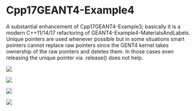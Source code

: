 # Cpp17GEANT4-Example4
A substantial enhancement of Cpp17GEANT4-Example3; basically it is a modern C++11/14/17 refactoring of GEANT4-Example4-MaterialsAndLabels. Unique pointers are used whenever possible but in some situations smart pointers cannot replace raw pointers since the GENT4 kernel takes ownership of the raw pointers and deletes them. In those cases even releasing the unique pointer via .release() does not help.

![](gifs/C++17Geant4-Example4-1.gif)

![](gifs/C++17Geant4-Example4-2.gif)

![](gifs/C++17Geant4-Example4-3.gif)

![](gifs/C++17Geant4-Example4-4.gif)

